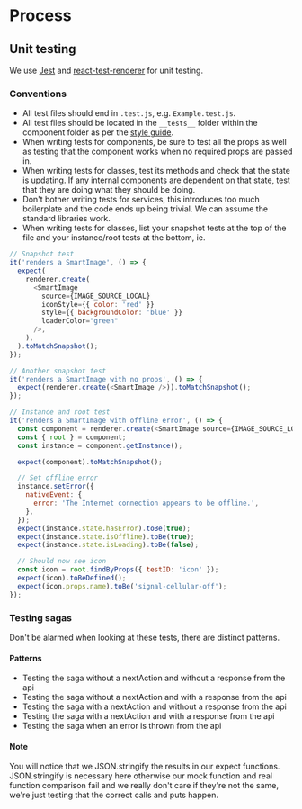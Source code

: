 # Process

## Unit testing

We use [Jest](https://facebook.github.io/jest/) and [react-test-renderer](https://reactjs.org/docs/test-renderer.html) for unit testing.

### Conventions

- All test files should end in `.test.js`, e.g. `Example.test.js`.
- All test files should be located in the `__tests__` folder within the component folder as per the [style guide](./STYLE_GUIDE.md#directory*structure).
- When writing tests for components, be sure to test all the props as well as testing that the component works when no required props are passed in.
- When writing tests for classes, test its methods and check that the state is updating. If any internal components are dependent on that state, test that they are doing what they should be doing.
- Don't bother writing tests for services, this introduces too much boilerplate and the code ends up being trivial. We can assume the standard libraries work.
- When writing tests for classes, list your snapshot tests at the top of the file and your instance/root tests at the bottom, ie.

```js
// Snapshot test
it('renders a SmartImage', () => {
  expect(
    renderer.create(
      <SmartImage
        source={IMAGE_SOURCE_LOCAL}
        iconStyle={{ color: 'red' }}
        style={{ backgroundColor: 'blue' }}
        loaderColor="green"
      />,
    ),
  ).toMatchSnapshot();
});

// Another snapshot test
it('renders a SmartImage with no props', () => {
  expect(renderer.create(<SmartImage />)).toMatchSnapshot();
});

// Instance and root test
it('renders a SmartImage with offline error', () => {
  const component = renderer.create(<SmartImage source={IMAGE_SOURCE_LOCAL} />);
  const { root } = component;
  const instance = component.getInstance();

  expect(component).toMatchSnapshot();

  // Set offline error
  instance.setError({
    nativeEvent: {
      error: 'The Internet connection appears to be offline.',
    },
  });
  expect(instance.state.hasError).toBe(true);
  expect(instance.state.isOffline).toBe(true);
  expect(instance.state.isLoading).toBe(false);

  // Should now see icon
  const icon = root.findByProps({ testID: 'icon' });
  expect(icon).toBeDefined();
  expect(icon.props.name).toBe('signal-cellular-off');
});
```

### Testing sagas

Don't be alarmed when looking at these tests, there are distinct patterns.

#### Patterns

- Testing the saga without a nextAction and without a response from the api
- Testing the saga without a nextAction and with a response from the api
- Testing the saga with a nextAction and without a response from the api
- Testing the saga with a nextAction and with a response from the api
- Testing the saga when an error is thrown from the api

#### Note

You will notice that we JSON.stringify the results in our expect functions. JSON.stringify is necessary here otherwise our mock function and real function comparison fail and we really don't care if they're not the same, we're just testing that the correct calls and puts happen.
